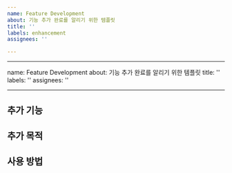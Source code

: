 ```yaml
---
name: Feature Development
about: 기능 추가 완료를 알리기 위한 템플릿
title: ''
labels: enhancement
assignees: ''

---
```


---
name: Feature Development
about: 기능 추가 완료를 알리기 위한 템플릿
title: ''
labels: ''
assignees: ''

---

## 추가 기능


## 추가 목적


## 사용 방법
